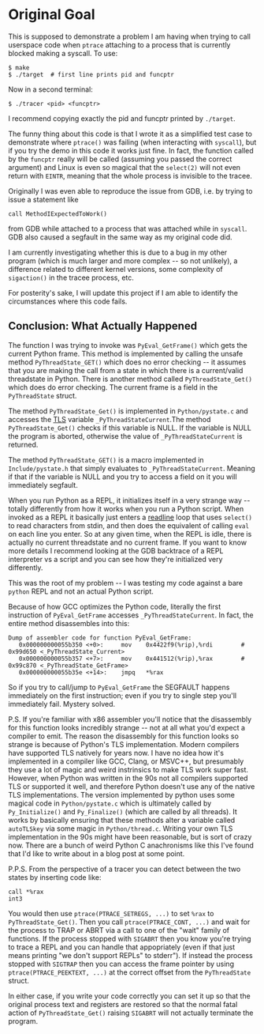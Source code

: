 # Original Goal

This is supposed to demonstrate a problem I am having when trying to call
userspace code when `ptrace` attaching to a process that is currently blocked
making a syscall. To use:

    $ make
    $ ./target  # first line prints pid and funcptr

Now in a second terminal:

    $ ./tracer <pid> <funcptr>

I recommend copying exactly the pid and funcptr printed by `./target`.

The funny thing about this code is that I wrote it as a simplified test case to
demonstrate where `ptrace()` was failing (when interacting with `syscall`), but
if you try the demo in this code it works just fine. In fact, the function
called by the `funcptr` really will be called (assuming you passed the correct
argument) and Linux is even so magical that the `select(2)` will not even return
with `EINTR`, meaning that the whole process is invisible to the tracee.

Originally I was even able to reproduce the issue from GDB, i.e. by trying to
issue a statement like

    call MethodIExpectedToWork()

from GDB while attached to a process that was attached while in `syscall`. GDB
also caused a segfault in the same way as my original code did.

I am currently investigating whether this is due to a bug in my other program
(which is much larger and more complex -- so not unlikely), a difference related
to different kernel versions, some complexity of `sigaction()` in the tracee
process, etc.

For posterity's sake, I will update this project if I am able to identify the
circumstances where this code fails.

## Conclusion: What Actually Happened

The function I was trying to invoke was `PyEval_GetFrame()` which gets the
current Python frame. This method is implemented by calling the unsafe method
`PyThreadState_GET()` which does no error checking -- it assumes that you are
making the call from a state in which there is a current/valid threadstate in
Python. There is another method called `PyThreadState_Get()` which does do error
checking. The current frame is a field in the `PyThreadState` struct.

The method `PyThreadState_Get()` is implemented in `Python/pystate.c` and
accesses the [TLS](https://en.wikipedia.org/wiki/Thread-local_storage) variable
`_PyThreadStateCurrent`.The method `PyThreadState_Get()` checks if this variable
is NULL. If the variable is NULL the program is aborted, otherwise the value of
`_PyThreadStateCurrent` is returned.

The method `PyThreadState_GET()` is a macro implemented in `Include/pystate.h`
that simply evaluates to `_PyThreadStateCurrent`. Meaning if that if the
variable is NULL and you try to access a field on it you will immediately
segfault.

When you run Python as a REPL, it initializes itself in a very strange way --
totally differently from how it works when you run a Python script. When invoked
as a REPL it basically just enters a
[readline](https://cnswww.cns.cwru.edu/php/chet/readline/rltop.html) loop that
uses `select()` to read characters from stdin, and then does the equivalent of
calling `eval` on each line you enter. So at any given time, when the REPL is
idle, there is actually no current threadstate and no current frame. If you want
to know more details I recommend looking at the GDB backtrace of a REPL
interpreter vs a script and you can see how they're initialized very
differently.

This was the root of my problem -- I was testing my code against a bare `python`
REPL and not an actual Python script.

Because of how GCC optimizes the Python code, literally the first instruction of
`PyEval_GetFrame` accesses `_PyThreadStateCurrent`. In fact, the entire method
disassembles into this:

    Dump of assembler code for function PyEval_GetFrame:
       0x000000000055b350 <+0>:     mov    0x4422f9(%rip),%rdi        # 0x99d650 <_PyThreadState_Current>
       0x000000000055b357 <+7>:     mov    0x441512(%rip),%rax        # 0x99c870 <_PyThreadState_GetFrame>
       0x000000000055b35e <+14>:    jmpq   *%rax

So if you try to call/jump to `PyEval_GetFrame` the SEGFAULT happens immediately
on the first instruction; even if you try to single step you'll immediately
fail. Mystery solved.

P.S. If you're familiar with x86 assembler you'll notice that the disassembly
for this function looks incredibly strange -- not at all what you'd expect a
compiler to emit. The reason the disassembly for this function looks so strange
is because of Python's TLS implementation. Modern compilers have supported TLS
natively for years now. I have no idea how it's implemented in a compiler like
GCC, Clang, or MSVC++, but presumably they use a lot of magic and weird
instrinsics to make TLS work super fast. However, when Python was written in the
90s not all compilers supported TLS or supported it well, and therefore Python
doesn't use any of the native TLS implementations. The version implemented by
python uses some magical code in `Python/pystate.c` which is ultimately called
by `Py_Initialize()` and `Py_Finalize()` (which are called by all threads). It
works by basically ensuring that these methods alter a variable called
`autoTLSkey` via some magic in `Python/thread.c`. Writing your own TLS
implementation in the 90s might have been reasonable, but is sort of crazy now.
There are a bunch of weird Python C anachronisms like this I've found that I'd
like to write about in a blog post at some point.

P.P.S. From the perspective of a tracer you can detect between the two states by
inserting code like:

```gas
call *%rax
int3
```

You would then use `ptrace(PTRACE_SETREGS, ...)` to set `%rax` to
`PyThreadState_Get()`. Then you call `ptrace(PTRACE_CONT, ...)` and wait for the
process to TRAP or ABRT via a call to one of the "wait" family of functions. If
the process stopped with `SIGABRT` then you know you're trying to trace a REPL
and you can handle that appopriately (even if that just means printing "we don't
support REPLs" to stderr"). If instead the process stopped with `SIGTRAP` then
you can access the frame pointer by using `ptrace(PTRACE_PEEKTEXT, ...)` at the
correct offset from the `PyThreadState` struct.

In either case, if you write your code correctly you can set it up so that the
original process text and registers are restored so that the normal fatal action
of `PyThreadState_Get()` raising `SIGABRT` will not actually terminate the
program.
